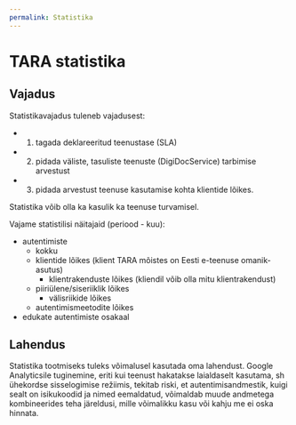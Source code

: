 ```yaml
---
permalink: Statistika
---
```


# TARA statistika

## Vajadus

Statistikavajadus tuleneb vajadusest:
- 1) tagada deklareeritud teenustase (SLA)
- 2) pidada väliste, tasuliste teenuste (DigiDocService) tarbimise arvestust
- 3) pidada arvestust teenuse kasutamise kohta klientide lõikes.

Statistika võib olla ka kasulik ka teenuse turvamisel.

Vajame statistilisi näitajaid (periood - kuu):
- autentimiste
  - kokku
  - klientide lõikes (klient TARA mõistes on Eesti e-teenuse omanik-asutus)
    - klientrakenduste lõikes (kliendil võib olla mitu klientrakendust)
  - piiriülene/siseriiklik lõikes
    - välisriikide lõikes
  - autentimismeetodite lõikes
- edukate autentimiste osakaal

## Lahendus

Statistika tootmiseks tuleks võimalusel kasutada oma lahendust. Google Analyticsile tuginemine, eriti kui teenust hakatakse laialdaselt kasutama, sh ühekordse sisselogimise režiimis, tekitab riski, et autentimisandmestik, kuigi sealt on isikukoodid ja nimed eemaldatud, võimaldab muude andmetega kombineerides teha järeldusi, mille võimalikku kasu või kahju me ei oska hinnata.


